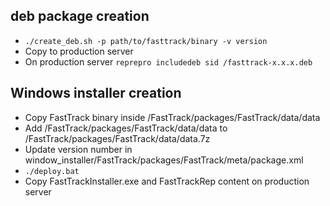 ## deb package creation
* `./create_deb.sh -p path/to/fasttrack/binary -v version`
* Copy to production server
* On production server `reprepro includedeb sid /fasttrack-x.x.x.deb`

## Windows installer creation
* Copy FastTrack binary inside /FastTrack/packages/FastTrack/data/data
* Add /FastTrack/packages/FastTrack/data/data to /FastTrack/packages/FastTrack/data/data.7z
* Update version number in window_installer/FastTrack/packages/FastTrack/meta/package.xml
* `./deploy.bat`
* Copy FastTrackInstaller.exe and FastTrackRep content on production server

